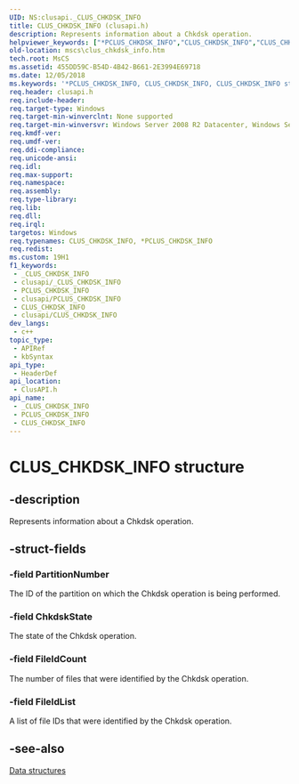 ```yaml
---
UID: NS:clusapi._CLUS_CHKDSK_INFO
title: CLUS_CHKDSK_INFO (clusapi.h)
description: Represents information about a Chkdsk operation.
helpviewer_keywords: ["*PCLUS_CHKDSK_INFO","CLUS_CHKDSK_INFO","CLUS_CHKDSK_INFO structure [Failover Cluster]","PCLUS_CHKDSK_INFO","PCLUS_CHKDSK_INFO structure pointer [Failover Cluster]","clusapi/CLUS_CHKDSK_INFO","clusapi/PCLUS_CHKDSK_INFO","mscs.clus_chkdsk_info"]
old-location: mscs\clus_chkdsk_info.htm
tech.root: MsCS
ms.assetid: 455DD59C-B54D-4B42-B661-2E3994E69718
ms.date: 12/05/2018
ms.keywords: '*PCLUS_CHKDSK_INFO, CLUS_CHKDSK_INFO, CLUS_CHKDSK_INFO structure [Failover Cluster], PCLUS_CHKDSK_INFO, PCLUS_CHKDSK_INFO structure pointer [Failover Cluster], clusapi/CLUS_CHKDSK_INFO, clusapi/PCLUS_CHKDSK_INFO, mscs.clus_chkdsk_info'
req.header: clusapi.h
req.include-header: 
req.target-type: Windows
req.target-min-winverclnt: None supported
req.target-min-winversvr: Windows Server 2008 R2 Datacenter, Windows Server 2008 R2 Enterprise
req.kmdf-ver: 
req.umdf-ver: 
req.ddi-compliance: 
req.unicode-ansi: 
req.idl: 
req.max-support: 
req.namespace: 
req.assembly: 
req.type-library: 
req.lib: 
req.dll: 
req.irql: 
targetos: Windows
req.typenames: CLUS_CHKDSK_INFO, *PCLUS_CHKDSK_INFO
req.redist: 
ms.custom: 19H1
f1_keywords:
 - _CLUS_CHKDSK_INFO
 - clusapi/_CLUS_CHKDSK_INFO
 - PCLUS_CHKDSK_INFO
 - clusapi/PCLUS_CHKDSK_INFO
 - CLUS_CHKDSK_INFO
 - clusapi/CLUS_CHKDSK_INFO
dev_langs:
 - c++
topic_type:
 - APIRef
 - kbSyntax
api_type:
 - HeaderDef
api_location:
 - ClusAPI.h
api_name:
 - _CLUS_CHKDSK_INFO
 - PCLUS_CHKDSK_INFO
 - CLUS_CHKDSK_INFO
---
```


# CLUS_CHKDSK_INFO structure


## -description

Represents information about a Chkdsk operation.

## -struct-fields

### -field PartitionNumber

The ID of the partition on which the Chkdsk operation is being performed.

### -field ChkdskState

The state of the Chkdsk operation.

### -field FileIdCount

The number of files that were identified by the Chkdsk operation.

### -field FileIdList

A list of file IDs that were identified by the Chkdsk operation.

## -see-also

<a href="/previous-versions/windows/desktop/mscs/data-structures">Data structures</a>

